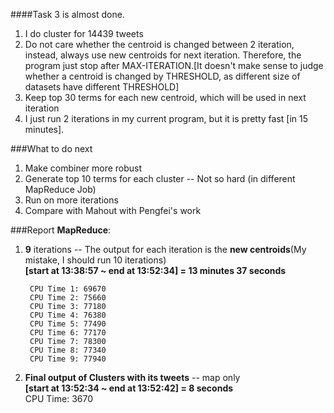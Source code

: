 ####Task 3 is almost done.

1. I do cluster for 14439 tweets    
2. Do not care whether the centroid is changed between 2 iteration, instead, always use new centroids for next iteration. Therefore, the program just stop after MAX-ITERATION.[It doesn't make sense to judge whether a centroid is changed by THRESHOLD, as different size of datasets have different THRESHOLD]    
3. Keep top 30 terms for each new centroid, which will be used in next iteration       
4. I just run 2 iterations in my current program, but it is pretty fast [in 15 minutes].     

###What to do next
1. Make combiner more robust     
2. Generate top 10 terms for each cluster -- Not so hard (in different MapReduce Job)  
3. Run on more iterations    
4. Compare with Mahout with Pengfei's work  

###Report
**MapReduce**:    

1. **9** iterations -- The output for each iteration is the **new centroids**(My mistake, I should run 10 iterations)   
 **[start at 13:38:57 ~ end at 13:52:34] = 13 minutes 37 seconds**     

		CPU Time 1: 69670         
		CPU Time 2: 75660     
		CPU Time 3: 77180     
		CPU Time 4: 76380     
		CPU Time 5: 77490     
		CPU Time 6: 77170     
		CPU Time 7: 78300     
		CPU Time 8: 77340     
		CPU Time 9: 77940        
		
2. **Final output of Clusters with its tweets** -- map only    
 **[start at 13:52:34 ~ end at 13:52:42] = 8 seconds**        
		CPU Time: 3670    